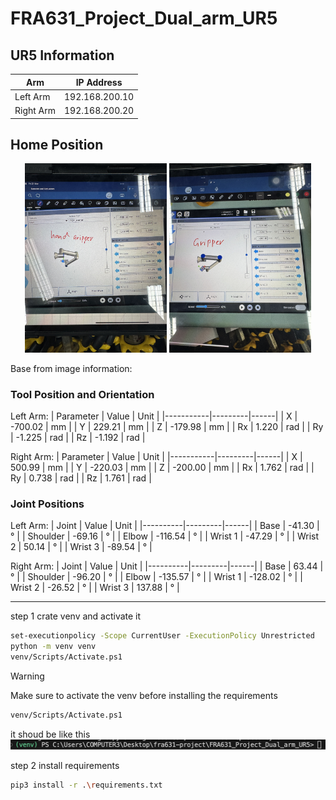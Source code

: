 # FRA631_Project_Dual_arm_UR5
## UR5 Information

| Arm       | IP Address       |
|-----------|------------------|
| Left Arm  | 192.168.200.10   |
| Right Arm | 192.168.200.20   |

## Home Position
<p align="center">
    <img src="./images/left-hand-info.jpg" alt="left-hand" width="45%">
    <img src="./images/right-hand-info.jpg" alt="right-hand" width="45%">
</p>

Base from image information:
### Tool Position and Orientation

Left Arm:
| Parameter | Value    | Unit |
|-----------|---------|------|
| X         | -700.02 | mm   |
| Y         | 229.21  | mm   |
| Z         | -179.98 | mm   |
| Rx        | 1.220   | rad  |
| Ry        | -1.225   | rad  |
| Rz        | -1.192   | rad  |

Right Arm:
| Parameter | Value    | Unit |
|-----------|---------|------|
| X         | 500.99 | mm   |
| Y         | -220.03  | mm   |
| Z         | -200.00 | mm   |
| Rx        | 1.762   | rad  |
| Ry        | 0.738   | rad  |
| Rz        | 1.761   | rad  |

### Joint Positions

Left Arm:
| Joint    | Value    | Unit |
|----------|---------|------|
| Base     | -41.30   | °    |
| Shoulder | -69.16   | °    |
| Elbow    | -116.54  | °    |
| Wrist 1  | -47.29    | °    |
| Wrist 2  | 50.14     | °    |
| Wrist 3  | -89.54     | °    |

Right Arm:
| Joint    | Value    | Unit |
|----------|---------|------|
| Base     | 63.44   | °    |
| Shoulder | -96.20   | °    |
| Elbow    | -135.57  | °    |
| Wrist 1  | -128.02    | °    |
| Wrist 2  | -26.52     | °    |
| Wrist 3  | 137.88    | °    |

---

step 1 crate venv and activate it
```bash
set-executionpolicy -Scope CurrentUser -ExecutionPolicy Unrestricted
python -m venv venv
venv/Scripts/Activate.ps1
```
> [!WARNING]
> Make sure to activate the venv before installing the requirements
> ```bash
> venv/Scripts/Activate.ps1
> ```
> it shoud be like this
> ![bash venv](./images/bash_venv.png)

step 2 install requirements
```bash
pip3 install -r .\requirements.txt
```
